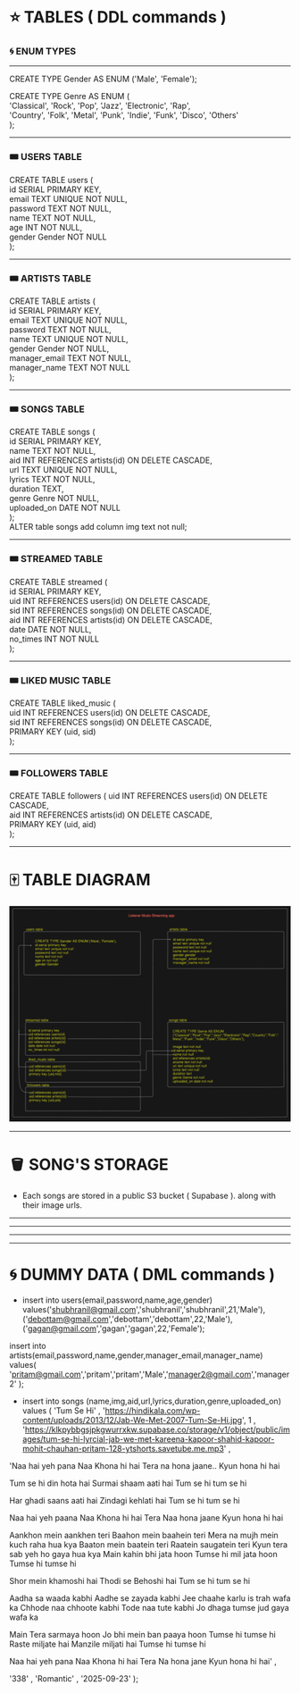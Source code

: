 # ⭐ TABLES ( DDL commands )

### 🌀 ENUM TYPES
---
CREATE TYPE Gender AS ENUM ('Male', 'Female');

CREATE TYPE Genre AS ENUM (   
    'Classical', 'Rock', 'Pop', 'Jazz',    'Electronic', 'Rap',    
    'Country', 'Folk', 'Metal', 'Punk', 'Indie', 'Funk', 'Disco', 'Others'   
);

---
### 🎟️ USERS TABLE

CREATE TABLE users (   
    id SERIAL PRIMARY KEY,   
    email TEXT UNIQUE NOT NULL,   
    password TEXT NOT NULL,   
    name TEXT NOT NULL,   
    age INT NOT NULL,   
    gender Gender NOT NULL   
);

---
### 🎟️ ARTISTS TABLE

CREATE TABLE artists (   
    id SERIAL PRIMARY KEY,   
    email TEXT UNIQUE NOT NULL,   
    password TEXT NOT NULL,   
    name TEXT UNIQUE NOT NULL,   
    gender Gender NOT NULL,   
    manager_email TEXT NOT NULL,   
    manager_name TEXT NOT NULL   
);

---
### 🎟️ SONGS TABLE

CREATE TABLE songs (   
    id SERIAL PRIMARY KEY,   
    name TEXT NOT NULL,   
    aid INT REFERENCES artists(id) ON DELETE CASCADE,      
    url TEXT UNIQUE NOT NULL,   
    lyrics TEXT NOT NULL,   
    duration TEXT,   
    genre Genre NOT NULL,   
    uploaded_on DATE NOT NULL   
);   
ALTER table songs add column img text not null;

---
### 🎟️ STREAMED TABLE

CREATE TABLE streamed (   
    id SERIAL PRIMARY KEY,   
    uid INT REFERENCES users(id) ON DELETE CASCADE,   
    sid INT REFERENCES songs(id) ON DELETE CASCADE,   
    aid INT REFERENCES artists(id) ON DELETE CASCADE,   
    date DATE NOT NULL,   
    no_times INT NOT NULL   
);

---
### 🎟️ LIKED MUSIC TABLE

CREATE TABLE liked_music (   
    uid INT REFERENCES users(id) ON DELETE CASCADE,   
    sid INT REFERENCES songs(id) ON DELETE CASCADE,   
    PRIMARY KEY (uid, sid)   
);

---
### 🎟️ FOLLOWERS TABLE

CREATE TABLE followers (
    uid INT REFERENCES users(id) ON DELETE CASCADE,   
    aid INT REFERENCES artists(id) ON DELETE CASCADE,   
    PRIMARY KEY (uid, aid)   
);

---
# 🀄 TABLE DIAGRAM
![alt text](SQL_Architecture.png)   

---

# 🪣 SONG'S STORAGE

- Each songs are stored in a public S3 bucket ( Supabase ). along with their image urls.
---

-------------------
*******
--------------------

# 🌀 DUMMY DATA ( DML commands )

- insert into users(email,password,name,age,gender) values('shubhranil@gmail.com','shubhranil','shubhranil',21,'Male'),('debottam@gmail.com','debottam','debottam',22,'Male'),('gagan@gmail.com','gagan','gagan',22,'Female');

insert into artists(email,password,name,gender,manager_email,manager_name) values(
                    'pritam@gmail.com','pritam','pritam','Male','manager2@gmail.com','manager2'
);

- insert into songs (name,img,aid,url,lyrics,duration,genre,uploaded_on) values (
'Tum Se Hi' ,
'https://hindikala.com/wp-content/uploads/2013/12/Jab-We-Met-2007-Tum-Se-Hi.jpg', 1 ,
'https://klkpybbgsjpkgwurrxkw.supabase.co/storage/v1/object/public/images/tum-se-hi-lyrcial-jab-we-met-kareena-kapoor-shahid-kapoor-mohit-chauhan-pritam-128-ytshorts.savetube.me.mp3' ,

'Naa hai yeh pana
Naa Khona hi hai
Tera na hona jaane..
Kyun hona hi hai

Tum se hi din hota hai
Surmai shaam aati hai
Tum se hi tum se hi

Har ghadi saans aati hai
Zindagi kehlati hai
Tum se hi tum se hi

Naa hai yeh paana
Naa Khona hi hai
Tera Naa hona jaane
Kyun hona hi hai

Aankhon mein aankhen teri
Baahon mein baahein teri
Mera na mujh mein kuch raha hua kya
Baaton mein baatein teri
Raatein saugatein teri
Kyun tera sab yeh ho gaya hua kya
Main kahin bhi jata hoon
Tumse hi mil jata hoon
Tumse hi tumse hi

Shor mein khamoshi hai
Thodi se Behoshi hai
Tum se hi tum se hi

Aadha sa waada kabhi
Aadhe se zayada kabhi
Jee chaahe karlu is trah wafa ka
Chhode naa chhoote kabhi
Tode naa tute kabhi
Jo dhaga tumse jud gaya wafa ka

Main Tera sarmaya hoon
Jo bhi mein ban paaya hoon
Tumse hi tumse hi
Raste miljate hai
Manzile miljati hai
Tumse hi tumse hi

Naa hai yeh pana
Naa Khona hi hai
Tera Na hona jane
Kyun hona hi hai' ,

'338' , 'Romantic' , '2025-09-23'
);